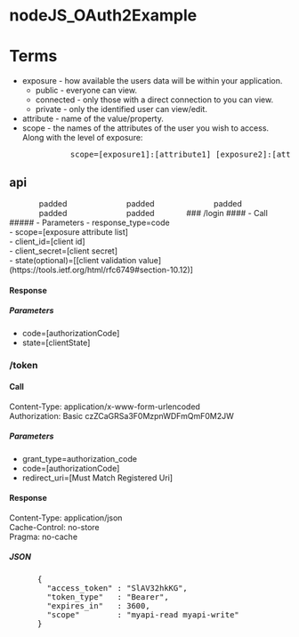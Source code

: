 # nodeJS_OAuth2Example

# Terms
- exposure - how available the users data will be within your application.
  - public - everyone can view.
  - connected - only those with a direct connection to you can view.
  - private - only the identified user can view/edit.
- attribute - name of the value/property.
- scope - the names of the attributes of the user you wish to access. Along with the level of exposure:
<pre>             scope=[exposure1]:[attribute1] [exposure2]:[attribute2] [exposure3]:[attribute3]...</pre>

## api
<link rel="stylesheet" type="text/css" media="all" href="https://raw.githubusercontent.com/jozsefmorrissey/nodeJS_OAuth2Example/uus/markdown.css" />
<style type='text/css'>t { padding: 40pt };</style>
<t>padded</t><t>padded</t><t>padded</t><t>padded</t><t>padded</t>
### /login
#### - Call
#####   - Parameters
      - response_type=code<br>
      - scope=[exposure attribute list]<br>
      - client_id=[client id]<br>
      - client_secret=[client secret]<br>
      - state(optional)=[[client validation value](https://tools.ietf.org/html/rfc6749#section-10.12)]<br>

#### Response
##### Parameters
- code=[authorizationCode]
- state=[clientState]

### /token
#### Call
Content-Type: application/x-www-form-urlencoded<br>
Authorization: Basic czZCaGRSa3F0MzpnWDFmQmF0M2JW

##### Parameters
- grant_type=authorization_code
- code=[authorizationCode]
- redirect_uri=[Must Match Registered Uri]

#### Response
Content-Type: application/json<br>
Cache-Control: no-store<br>
Pragma: no-cache
##### JSON
<pre>
      {
        "access_token" : "SlAV32hkKG",
        "token_type"   : "Bearer",
        "expires_in"   : 3600,
        "scope"        : "myapi-read myapi-write"
      }
</pre>
